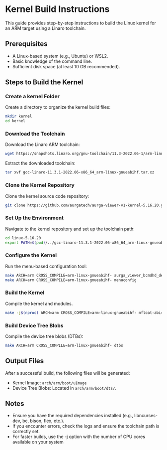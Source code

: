 # Kernel Build Instructions
This guide provides step-by-step instructions to build the Linux kernel for an ARM target using a Linaro toolchain.

## Prerequisites
- A Linux-based system (e.g., Ubuntu) or WSL2.
- Basic knowledge of the command line.
- Sufficient disk space (at least 10 GB recommended).

## Steps to Build the Kernel
### Create a kernel Folder
Create a directory to organize the kernel build files:
```bash
mkdir kernel
cd kernel
```
### Download the Toolchain
Download the Linaro ARM toolchain:
```bash
wget https://snapshots.linaro.org/gnu-toolchain/11.3-2022.06-1/arm-linux-gnueabihf/gcc-linaro-11.3.1-2022.06-x86_64_arm-linux-gnueabihf.tar.xz
```
Extract the downloaded toolchain:
```bash
tar xvf gcc-linaro-11.3.1-2022.06-x86_64_arm-linux-gnueabihf.tar.xz
```
### Clone the Kernel Repository
Clone the kernel source code repository:
```bash
git clone https://github.com/aurgatech/aurga-viewer-v1-kernel-5.16.20.git linux-5.16.20
```
### Set Up the Environment
Navigate to the kernel repository and set up the toolchain path:
```bash
cd linux-5.16.20
export PATH=$(pwd)/../gcc-linaro-11.3.1-2022.06-x86_64_arm-linux-gnueabihf/bin:$PATH
```

### Configure the Kernel
Run the menu-based configuration tool:
```bash
make ARCH=arm CROSS_COMPILE=arm-linux-gnueabihf- aurga_viewer_bcmdhd_defconfig
make ARCH=arm CROSS_COMPILE=arm-linux-gnueabihf- menuconfig
```
### Build the Kernel
Compile the kernel and modules.
```bash
make -j$(nproc) ARCH=arm CROSS_COMPILE=arm-linux-gnueabihf- mfloat-abi=hard uImage modules LOADADDR=0x40008000
```
### Build Device Tree Blobs
Compile the device tree blobs (DTBs):
```bash
make ARCH=arm CROSS_COMPILE=arm-linux-gnueabihf- dtbs
```
## Output Files
After a successful build, the following files will be generated:
- Kernel Image: `arch/arm/boot/uImage`
- Device Tree Blobs: Located in `arch/arm/boot/dts/`.

## Notes
- Ensure you have the required dependencies installed (e.g., libncurses-dev, bc, bison, flex, etc.).
- If you encounter errors, check the logs and ensure the toolchain path is correctly set.
- For faster builds, use the -j option with the number of CPU cores available on your system
